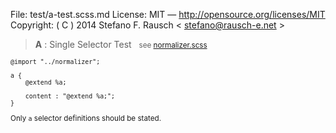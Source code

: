 File:      test/a-test.scss.md
License:   MIT — http://opensource.org/licenses/MIT
Copyright: ( C ) 2014 Stefano F. Rausch < stefano@rausch-e.net >

> **A** : Single Selector Test  
> <small> see [normalizer.scss](../_normalizer.scss.md) </smalll>

    @import "../normalizer";

    a {
        @extend %a;

        content : "@extend %a;";
    }

Only `a` selector definitions should be stated.
